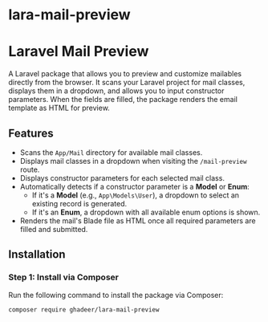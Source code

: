 # lara-mail-preview

# Laravel Mail Preview

A Laravel package that allows you to preview and customize mailables directly from the browser. It scans your Laravel project for mail classes, displays them in a dropdown, and allows you to input constructor parameters. When the fields are filled, the package renders the email template as HTML for preview.

## Features

- Scans the `App/Mail` directory for available mail classes.
- Displays mail classes in a dropdown when visiting the `/mail-preview` route.
- Displays constructor parameters for each selected mail class.
- Automatically detects if a constructor parameter is a **Model** or **Enum**:
    - If it's a **Model** (e.g., `App\Models\User`), a dropdown to select an existing record is generated.
    - If it's an **Enum**, a dropdown with all available enum options is shown.
- Renders the mail's Blade file as HTML once all required parameters are filled and submitted.

## Installation

### Step 1: Install via Composer

Run the following command to install the package via Composer:

```bash
composer require ghadeer/lara-mail-preview